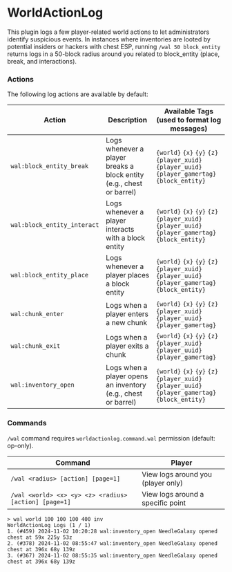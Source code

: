 # WorldActionLog
This plugin logs a few player-related world actions to let administrators identify suspicious events.
In instances where inventories are looted by potential insiders or hackers with chest ESP, running
`/wal 50 block_entity` returns logs in a 50-block radius around you related to block_entity (place,
break, and interactions).


### Actions
The following log actions are available by default:

| Action                      | Description                                                           | Available Tags (used to format log messages)                                                     |
|-----------------------------|-----------------------------------------------------------------------|--------------------------------------------------------------------------------------------------|
| `wal:block_entity_break`    | Logs whenever a player breaks a block entity  (e.g., chest or barrel) | `{world}` `{x}` `{y}` `{z}` `{player_xuid}` `{player_uuid}` `{player_gamertag}` `{block_entity}` |
| `wal:block_entity_interact` | Logs whenever a player interacts with a block entity                  | `{world}` `{x}` `{y}` `{z}` `{player_xuid}` `{player_uuid}` `{player_gamertag}` `{block_entity}` |
| `wal:block_entity_place`    | Logs whenever a player places a block entity                          | `{world}` `{x}` `{y}` `{z}` `{player_xuid}` `{player_uuid}` `{player_gamertag}` `{block_entity}` |
| `wal:chunk_enter`           | Logs when a player enters a new chunk	                                | `{world}` `{x}` `{y}` `{z}` `{player_xuid}` `{player_uuid}` `{player_gamertag}`                  |
| `wal:chunk_exit`            | Logs when a player exits a chunk                                      | `{world}` `{x}` `{y}` `{z}` `{player_xuid}` `{player_uuid}` `{player_gamertag}`                  |
| `wal:inventory_open`        | Logs when a player opens an inventory (e.g., chest or barrel)         | `{world}` `{x}` `{y}` `{z}` `{player_xuid}` `{player_uuid}` `{player_gamertag}` `{block_entity}` |


### Commands
`/wal` command requires `worldactionlog.command.wal` permission (default: op-only).

| Command                                               | Player                             |
|-------------------------------------------------------|------------------------------------|
| `/wal <radius> [action] [page=1]`                     | View logs around you (player only) |
| `/wal <world> <x> <y> <z> <radius> [action] [page=1]` | View logs around a specific point  |

```
> wal world 100 100 100 400 inv
WorldActionLog Logs (1 / 1)
1. (#459) 2024-11-02 10:20:28 wal:inventory_open NeedleGalaxy opened chest at 59x 225y 53z
2. (#378) 2024-11-02 08:55:47 wal:inventory_open NeedleGalaxy opened chest at 396x 68y 139z
3. (#367) 2024-11-02 08:55:35 wal:inventory_open NeedleGalaxy opened chest at 396x 68y 139z
```